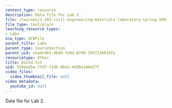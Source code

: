 ```yaml
---
content_type: resource
description: Data file for Lab 2.
file: /courses/1-103-civil-engineering-materials-laboratory-spring-2004/52baed5a7fd7f1d586a24d3be14be27f_b2std.txt
file_type: text/plain
learning_resource_types:
- Labs
ocw_type: OCWFile
parent_title: Labs
parent_type: CourseSection
parent_uid: ceadcd63-d6dd-fe94-8798-195723bb10fa
resourcetype: Other
title: b2std.txt
uid: 52baed5a-7fd7-f1d5-86a2-4d3be14be27f
video_files:
  video_thumbnail_file: null
video_metadata:
  youtube_id: null
---
```

Data file for Lab 2.

